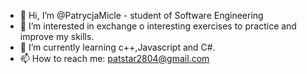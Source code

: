 - 👋 Hi, I’m @PatrycjaMicle - student of Software Engineering
- 👀 I’m interested in exchange o interesting exercises to practice and improve my skills.
- 🌱 I’m currently learning c++,Javascript and C#.
- 📫 How to reach me: patstar2804@gmail.com

<!---
PatrycjaMicle/PatrycjaMicle is a ✨ special ✨ repository because its `README.md` (this file) appears on your GitHub profile.
You can click the Preview link to take a look at your changes.
--->
